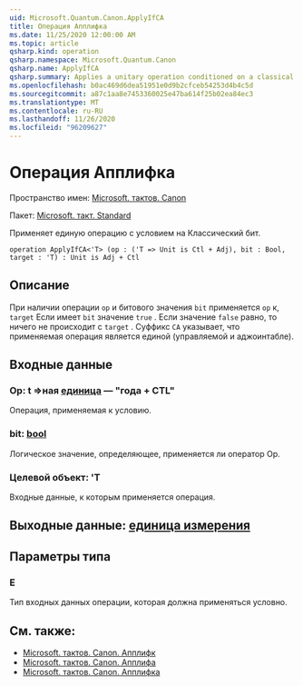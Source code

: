 ```yaml
---
uid: Microsoft.Quantum.Canon.ApplyIfCA
title: Операция Апплифка
ms.date: 11/25/2020 12:00:00 AM
ms.topic: article
qsharp.kind: operation
qsharp.namespace: Microsoft.Quantum.Canon
qsharp.name: ApplyIfCA
qsharp.summary: Applies a unitary operation conditioned on a classical bit.
ms.openlocfilehash: b0ac469d6dea51951e0d9b2cfceb54253d4b4c5d
ms.sourcegitcommit: a87c1aa8e7453360025e47ba614f25b02ea84ec3
ms.translationtype: MT
ms.contentlocale: ru-RU
ms.lasthandoff: 11/26/2020
ms.locfileid: "96209627"
---
```

# <a name="applyifca-operation"></a>Операция Апплифка

Пространство имен: [Microsoft. тактов. Canon](xref:Microsoft.Quantum.Canon)

Пакет: [Microsoft. такт. Standard](https://nuget.org/packages/Microsoft.Quantum.Standard)


Применяет единую операцию с условием на Классический бит.

```qsharp
operation ApplyIfCA<'T> (op : ('T => Unit is Ctl + Adj), bit : Bool, target : 'T) : Unit is Adj + Ctl
```


## <a name="description"></a>Описание

При наличии операции `op` и битового значения `bit` применяется `op` к, `target` Если имеет `bit` значение `true` . Если значение `false` равно, то ничего не происходит с `target` .
Суффикс `CA` указывает, что применяемая операция является единой (управляемой и аджоинтабле).

## <a name="input"></a>Входные данные

### <a name="op--t--unit--is-adj--ctl"></a>Op: t =>ная [единица](xref:microsoft.quantum.lang-ref.unit)  — "года + CTL"

Операция, применяемая к условию.


### <a name="bit--bool"></a>bit: [bool](xref:microsoft.quantum.lang-ref.bool)

Логическое значение, определяющее, применяется ли оператор Op.


### <a name="target--t"></a>Целевой объект: 'T

Входные данные, к которым применяется операция.



## <a name="output--unit"></a>Выходные данные: [единица измерения](xref:microsoft.quantum.lang-ref.unit)



## <a name="type-parameters"></a>Параметры типа

### <a name="t"></a>Е

Тип входных данных операции, которая должна применяться условно.

## <a name="see-also"></a>См. также:

- [Microsoft. тактов. Canon. Апплифк](xref:Microsoft.Quantum.Canon.ApplyIfC)
- [Microsoft. тактов. Canon. Апплифа](xref:Microsoft.Quantum.Canon.ApplyIfA)
- [Microsoft. тактов. Canon. Апплифка](xref:Microsoft.Quantum.Canon.ApplyIfCA)